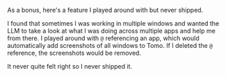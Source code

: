As a bonus, here's a feature I played around with but never shipped.

I found that sometimes I was working in multiple windows and wanted the LLM to take a look at what I was doing across multiple apps and help me from there.
I played around with `@` referencing an app, which would automatically add screenshots of all windows to Tomo.
If I deleted the `@` reference, the screenshots would be removed.

It never quite felt right so I never shipped it.
